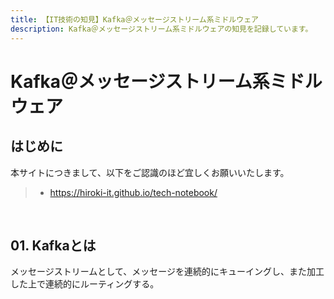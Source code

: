 ```yaml
---
title: 【IT技術の知見】Kafka＠メッセージストリーム系ミドルウェア
description: Kafka＠メッセージストリーム系ミドルウェアの知見を記録しています。
---
```


# Kafka＠メッセージストリーム系ミドルウェア

## はじめに

本サイトにつきまして、以下をご認識のほど宜しくお願いいたします。

> - https://hiroki-it.github.io/tech-notebook/

<br>

## 01. Kafkaとは

メッセージストリームとして、メッセージを連続的にキューイングし、また加工した上で連続的にルーティングする。

<br>
